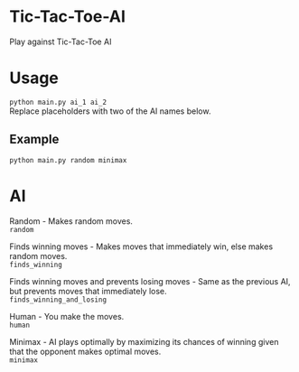 # Tic-Tac-Toe-AI
Play against Tic-Tac-Toe AI

# Usage
`python main.py ai_1 ai_2`  
Replace placeholders with two of the AI names below.

## Example
`python main.py random minimax`

# AI
Random - Makes random moves.  
`random`

Finds winning moves - Makes moves that immediately win, else makes random moves.    
`finds_winning`

Finds winning moves and prevents losing moves - Same as the previous AI, but prevents moves that immediately lose.  
`finds_winning_and_losing`

Human - You make the moves.  
`human`

Minimax - AI plays optimally by maximizing its chances of winning given that the opponent makes optimal moves.  
`minimax`